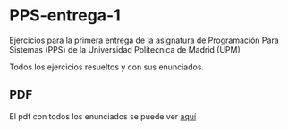 # PPS-entrega-1
Ejercicios para la primera entrega de la asignatura de Programación Para Sistemas (PPS) de la Universidad Politecnica de Madrid (UPM) 

Todos los ejercicios resueltos y con sus enunciados.

## PDF
El pdf con todos los enunciados se puede ver [aquí]([https://github.com/aleexnager/PPS-entrega-1/blob/main/README.md](https://github.com/aleexnager/PPS-entrega-1/blob/main/Entrega%201%20-%20Ejercicios%20Prácticos%20C%20PPS%202022_2023.pdf))
